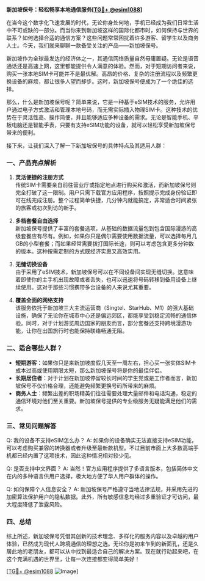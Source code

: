 **新加坡保号：轻松畅享本地通信服务[[TG💪+ @esim1088](https://t.me/s/esim1088)]**

在当今这个数字化飞速发展的时代，无论你身处何地，手机已经成为我们日常生活中不可或缺的一部分。而当你来到新加坡这样的国际化都市时，如何保持与世界的联系？如何选择合适的通信方案？这些问题常常困扰着许多游客、留学生以及商务人士。今天，我们就来聊聊一款备受关注的产品——新加坡保号。

新加坡作为全球最发达的经济体之一，其通信网络质量自然毋庸置疑。无论是语音通话还是高速上网，这里都能提供令人满意的体验。然而，对于短期访问者来说，购买一张本地SIM卡可能并不是最优解。高昂的价格、复杂的注册流程以及频繁更换设备的麻烦，都让很多人望而却步。这时，新加坡保号便成为了一个绝佳的选择。

那么，什么是新加坡保号呢？简单来说，它是一种基于eSIM技术的服务，允许用户通过电子方式激活和管理本地号码，而无需实际插入物理SIM卡。这种技术的优势在于灵活性高、操作简便，并且能够适应多种设备的需求。无论是智能手机、平板电脑还是智能手表，只要有支持eSIM功能的设备，就可以轻松享受新加坡保号带来的便利。

接下来，让我们深入了解一下新加坡保号的具体特点及其适用人群：

### **一、产品亮点解析**
1. **灵活便捷的注册方式**  
   传统SIM卡需要亲自前往营业厅或指定地点进行购买和激活，而新加坡保号则完全打破了这一限制。用户只需下载官方应用程序，按照提示完成身份验证即可在线完成注册。整个过程简单快捷，几分钟内就能搞定，非常适合时间紧张的旅客或初次到访的新手。

2. **多档套餐自由选择**  
   新加坡保号提供了丰富的套餐选项，从基础的数据流量包到包含国际漫游的高级套餐应有尽有。例如，如果你只是偶尔需要使用数据流量，可以选择每月几GB的小型套餐；而如果经常需要拨打国际长途，则可以考虑包含更多分钟数的版本。这种按需定制的方式既经济实惠又高效实用。

3. **无缝切换设备**  
   由于采用了eSIM技术，新加坡保号可以在不同设备间实现无缝切换。这意味着即使你的主手机出现故障或者丢失，也可以迅速将号码转移到备用设备上继续使用。这对于那些习惯携带多台设备的人来说尤其重要。

4. **覆盖全面的网络支持**  
   该服务依托于新加坡三大主流运营商（Singtel、StarHub、M1）的强大基础设施，确保了无论你在城市中心还是偏远郊区，都能享受到稳定流畅的通信体验。同时，对于计划游览周边国家的朋友而言，部分套餐还支持跨境漫游功能，让你在出国旅行时也能保持联络畅通无阻。

### **二、适合哪些人群？**
- **短期游客**：如果你只是来新加坡度假几天至一周左右，担心买一张实体SIM卡成本过高或使用期限太短，那么新加坡保号将是你的最佳伴侣。
- **长期居住者**：对于计划在新加坡停留较长时间的学生党或是工作者而言，新加坡保号不仅价格合理，还能避免频繁更换号码所带来的麻烦。
- **商务人士**：频繁出差的职场精英们往往需要处理大量邮件和电话沟通，稳定的通信环境对他们至关重要。新加坡保号提供的专业级服务无疑能满足他们的需求。

### **三、常见问题解答**
Q: 我的设备不支持eSIM怎么办？
A: 如果你的设备确实无法直接支持eSIM功能，可以考虑购买兼容的转换器或者升级至最新款机型。不过目前市面上大多数高端手机都已经内置了这项技术，因此这种情况相对较少见。

Q: 是否支持中文界面？
A: 当然！官方应用程序提供了多语言版本，包括简体中文在内的多种语言供用户选择，极大地方便了华人用户群体的操作。

Q: 如何保障个人信息安全？
A: 新加坡保号严格遵守当地法律法规，并采用先进的加密算法保护用户的隐私数据。此外，所有敏感信息均经过多重验证才可访问，最大程度降低了泄露风险。

### **四、总结**
综上所述，新加坡保号凭借其创新的技术理念、多样化的服务内容以及卓越的用户体验，已然成为现代人跨境通信的理想之选。无论你是初来乍到的新面孔，还是久居此地的老朋友，都可以从中找到最适合自己的解决方案。现在就行动起来吧，在这个充满机遇的世界里，让每一次连接都变得简单美好！

[[TG💪+ @esim1088](https://t.me/s/esim1088) ![Image](https://i.postimg.cc/4NQfJmqS/Snipaste-2025-05-13-00-14-12.png)]
